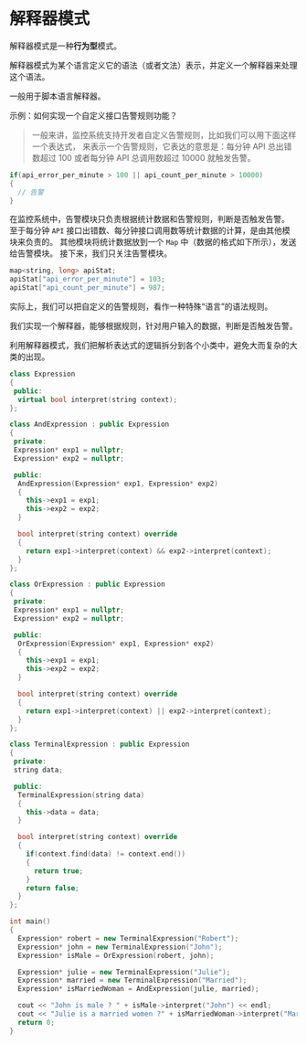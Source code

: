 # 解释器模式

解释器模式是一种**行为型**模式。

解释器模式为某个语言定义它的语法（或者文法）表示，并定义一个解释器来处理这个语法。

一般用于脚本语言解释器。

示例：如何实现一个自定义接口告警规则功能？

> 一般来讲，监控系统支持开发者自定义告警规则，比如我们可以用下面这样一个表达式，
来表示一个告警规则，它表达的意思是：每分钟 API 总出错数超过 100 或者每分钟 API 总调用数超过 10000 就触发告警。

```cpp
if(api_error_per_minute > 100 || api_count_per_minute > 10000)
{
  // 告警
}
```

在监控系统中，告警模块只负责根据统计数据和告警规则，判断是否触发告警。
至于每分钟 `API` 接口出错数、每分钟接口调用数等统计数据的计算，是由其他模块来负责的。
其他模块将统计数据放到一个 `Map` 中（数据的格式如下所示），发送给告警模块。
接下来，我们只关注告警模块。

```cpp
map<string, long> apiStat;
apiStat["api_error_per_minute"] = 103;
apiStat["api_count_per_minute"] = 987;
```

实际上，我们可以把自定义的告警规则，看作一种特殊“语言”的语法规则。

我们实现一个解释器，能够根据规则，针对用户输入的数据，判断是否触发告警。

利用解释器模式，我们把解析表达式的逻辑拆分到各个小类中，避免大而复杂的大类的出现。

```cpp
class Expression
{
 public:
  virtual bool interpret(string context);
};

class AndExpression : public Expression
{
 private:
 Expression* exp1 = nullptr;
 Expression* exp2 = nullptr;

 public:
  AndExpression(Expression* exp1, Expression* exp2)
  {
    this->exp1 = exp1;
    this->exp2 = exp2;
  }

  bool interpret(string context) override
  {
    return exp1->interpret(context) && exp2->interpret(context);
  }
};

class OrExpression : public Expression
{
 private:
 Expression* exp1 = nullptr;
 Expression* exp2 = nullptr;

 public:
  OrExpression(Expression* exp1, Expression* exp2)
  {
    this->exp1 = exp1;
    this->exp2 = exp2;
  }

  bool interpret(string context) override
  {
    return exp1->interpret(context) || exp2->interpret(context);
  }
};

class TerminalExpression : public Expression
{
 private:
 string data;

 public:
  TerminalExpression(string data)
  {
    this->data = data;
  }

  bool interpret(string context) override
  {
    if(context.find(data) != context.end())
    {
      return true;
    }
    return false;
  }
};

int main()
{
  Expression* robert = new TerminalExpression("Robert");
  Expression* john = new TerminalExpression("John");
  Expression* isMale = OrExpression(robert, john);

  Expression* julie = new TerminalExpression("Julie");
  Expression* married = new TerminalExpression("Married");
  Expression* isMarriedWoman = AndExpression(julie, married);

  cout << "John is male ? " + isMale->interpret("John") << endl;
  cout << "Julie is a married women ?" + isMarriedWoman->interpret("Married Julie");
  return 0;
}
```
